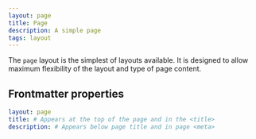 ```yaml
---
layout: page
title: Page
description: A simple page
tags: layout
---
```

The `page` layout is the simplest of layouts available. It is designed to allow maximum flexibility of the layout and type of page content.

## Frontmatter properties

```yaml
layout: page
title: # Appears at the top of the page and in the <title>
description: # Appears below page title and in page <meta>
```

